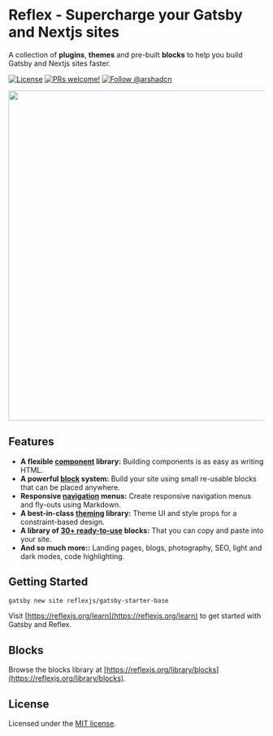 # Reflex - Supercharge your Gatsby and Nextjs sites

A collection of <strong>plugins</strong>, <strong>themes</strong> and pre-built <strong>blocks</strong> to help you build Gatsby and Nextjs sites faster.

<p>
  <a href="https://github.com/reflexjs/reflex/blob/master/LICENSE"><img src="https://img.shields.io/npm/l/@arshad/gatsby-theme-phoenix.svg" alt="License"></a>
  <a href="https://github.com/reflexjs/reflex/pulls"><img src="https://img.shields.io/badge/PRs-welcome-brightgreen.svg" alt="PRs welcome!" /></a>
  <a href="https://twitter.com/arshadcn"><img src="https://img.shields.io/badge/Follow-%40arshadcn-1da1f2" alt="Follow @arshadcn" /></a>
</p>

<img src="https://arshad.io/uploads/reflexjs.gif" width="650" />

## Features

- **A flexible [component](https://reflexjs.org/docs/components) library:** Building components is as easy as writing HTML.
- **A powerful [block](https://reflexjs.org/docs/blocks) system:** Build your site using small re-usable blocks that can be placed anywhere.
- **Responsive [navigation](https://reflexjs.org/docs/navs/) menus:** Create responsive navigation menus and fly-outs using Markdown.
- **A best-in-class [theming](https://reflexjs.org/docs/theming) library:** Theme UI and style props for a constraint-based design.
- **A library of [30+ ready-to-use](https://reflexjs.org/library/blocks/) blocks:** That you can copy and paste into your site.
- **And so much more::** Landing pages, blogs, photography, SEO, light and dark modes, code highlighting.

## Getting Started

```sh
gatsby new site reflexjs/gatsby-starter-base
```

Visit [https://reflexjs.org/learn](https://reflexjs.org/learn) to get started with Gatsby and Reflex.

## Blocks

Browse the blocks library at [https://reflexjs.org/library/blocks](https://reflexjs.org/library/blocks).

## License

Licensed under the [MIT license](https://github.com/reflexjs/reflex/blob/master/LICENSE).

